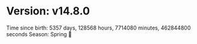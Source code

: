 # Version: v14.8.0
Time since birth: 5357 days, 128568 hours, 7714080 minutes, 462844800 seconds
Season: Spring 🌸
